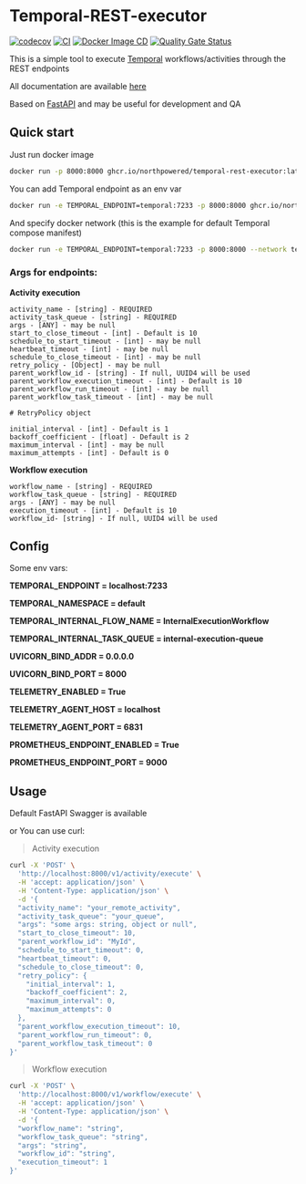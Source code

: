 # Temporal-REST-executor

[![codecov](https://codecov.io/github/northpowered/temporal-rest-executor/branch/main/graph/badge.svg?token=0Ei4nXXFfL)](https://codecov.io/github/northpowered/temporal-rest-executor)
[![CI](https://github.com/northpowered/temporal-rest-executor/actions/workflows/ci.yml/badge.svg)](https://github.com/northpowered/temporal-rest-executor/actions/workflows/ci.yml)
[![Docker Image CD](https://github.com/northpowered/temporal-rest-executor/actions/workflows/docker-image.yml/badge.svg)](https://github.com/northpowered/temporal-rest-executor/actions/workflows/docker-image.yml)
[![Quality Gate Status](https://sonarcloud.io/api/project_badges/measure?project=northpowered_temporal-rest-executor&metric=alert_status)](https://sonarcloud.io/summary/new_code?id=northpowered_temporal-rest-executor)

This is a simple tool to execute [Temporal](https://temporal.io/) workflows/activities through the REST endpoints

All documentation are available [here](https://northpowered.github.io/temporal-rest-executor/)

Based on [FastAPI](https://github.com/tiangolo/fastapi) and may be useful for development and QA

## Quick start

Just run docker image
```bash
docker run -p 8000:8000 ghcr.io/northpowered/temporal-rest-executor:latest
```

You can add Temporal endpoint as an env var
```bash
docker run -e TEMPORAL_ENDPOINT=temporal:7233 -p 8000:8000 ghcr.io/northpowered/temporal-rest-executor:latest
```

And specify docker network (this is the example for default Temporal compose manifest)
```bash
docker run -e TEMPORAL_ENDPOINT=temporal:7233 -p 8000:8000 --network temporal-network ghcr.io/northpowered/temporal-rest-executor:latest
```

### Args for endpoints:

**Activity execution**

```
activity_name - [string] - REQUIRED
activity_task_queue - [string] - REQUIRED
args - [ANY] - may be null
start_to_close_timeout - [int] - Default is 10
schedule_to_start_timeout - [int] - may be null
heartbeat_timeout - [int] - may be null
schedule_to_close_timeout - [int] - may be null
retry_policy - [Object] - may be null
parent_workflow_id - [string] - If null, UUID4 will be used
parent_workflow_execution_timeout - [int] - Default is 10
parent_workflow_run_timeout - [int] - may be null
parent_workflow_task_timeout - [int] - may be null

# RetryPolicy object

initial_interval - [int] - Default is 1
backoff_coefficient - [float] - Default is 2
maximum_interval - [int] - may be null
maximum_attempts - [int] - Default is 0
```


**Workflow execution**
```
workflow_name - [string] - REQUIRED
workflow_task_queue - [string] - REQUIRED
args - [ANY] - may be null
execution_timeout - [int] - Default is 10
workflow_id- [string] - If null, UUID4 will be used
```

## Config

Some env vars:

**TEMPORAL_ENDPOINT = localhost:7233**

**TEMPORAL_NAMESPACE = default**

**TEMPORAL_INTERNAL_FLOW_NAME = InternalExecutionWorkflow**

**TEMPORAL_INTERNAL_TASK_QUEUE = internal-execution-queue**

**UVICORN_BIND_ADDR = 0.0.0.0**

**UVICORN_BIND_PORT = 8000**

**TELEMETRY_ENABLED = True**

**TELEMETRY_AGENT_HOST = localhost**

**TELEMETRY_AGENT_PORT = 6831**

**PROMETHEUS_ENDPOINT_ENABLED = True**

**PROMETHEUS_ENDPOINT_PORT = 9000**

## Usage

Default FastAPI Swagger is available

or You can use curl:

> Activity execution
```bash
curl -X 'POST' \
  'http://localhost:8000/v1/activity/execute' \
  -H 'accept: application/json' \
  -H 'Content-Type: application/json' \
  -d '{
  "activity_name": "your_remote_activity",
  "activity_task_queue": "your_queue",
  "args": "some args: string, object or null",
  "start_to_close_timeout": 10,
  "parent_workflow_id": "MyId",
  "schedule_to_start_timeout": 0,
  "heartbeat_timeout": 0,
  "schedule_to_close_timeout": 0,
  "retry_policy": {
    "initial_interval": 1,
    "backoff_coefficient": 2,
    "maximum_interval": 0,
    "maximum_attempts": 0
  },
  "parent_workflow_execution_timeout": 10,
  "parent_workflow_run_timeout": 0,
  "parent_workflow_task_timeout": 0
}'
```

> Workflow execution
```bash
curl -X 'POST' \
  'http://localhost:8000/v1/workflow/execute' \
  -H 'accept: application/json' \
  -H 'Content-Type: application/json' \
  -d '{
  "workflow_name": "string",
  "workflow_task_queue": "string",
  "args": "string",
  "workflow_id": "string",
  "execution_timeout": 1
}'
```

